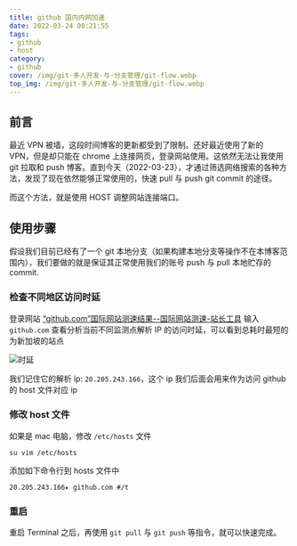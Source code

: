 ```yaml
---
title: github 国内内网加速
date: 2022-03-24 00:21:55
tags: 
- github
- host
category:
- github
cover: /img/git-多人开发-与-分支管理/git-flow.webp
top_img: /img/git-多人开发-与-分支管理/git-flow.webp
---
```


## 前言

最近 VPN 被墙，这段时间博客的更新都受到了限制。还好最近使用了新的 VPN，但是却只能在 chrome 上连接网页，登录网站使用。这依然无法让我使用 git 拉取和 push 博客。直到今天（2022-03-23），才通过筛选网络搜索的各种方法，发现了现在依然能够正常使用的，快速 pull 与 push git commit 的途径。

而这个方法，就是使用 HOST 调整网站连接端口。

## 使用步骤

假设我们目前已经有了一个 git 本地分支（如果构建本地分支等操作不在本博客范围内），我们要做的就是保证其正常使用我们的账号 push 与 pull 本地贮存的 commit.

### 检查不同地区访问时延

登录网站 [“github.com”国际网站测速结果--国际网站测速-站长工具](http://tool.chinaz.com/speedworld/github.com) 输入 `github.com` 查看分析当前不同监测点解析 IP 的访问时延，可以看到总耗时最短的为新加坡的站点

![时延](https://jason24-zeng.github.io/img/github-国内内网加速/2022-03-24-00-33-58-image.png)

我们记住它的解析 ip: `20.205.243.166`，这个 ip 我们后面会用来作为访问 github 的 host 文件对应 ip

### 修改 host 文件

如果是 mac 电脑，修改 `/etc/hosts` 文件

```shell
su vim /etc/hosts
```

添加如下命令行到 hosts 文件中

```shell
20.205.243.166▸ github.com #/t
```

### 重启

重启 Terminal 之后，再使用 `git pull` 与 `git push` 等指令，就可以快速完成。
